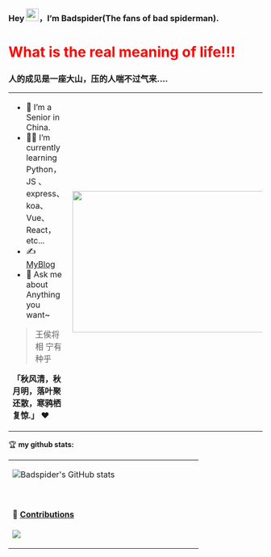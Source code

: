 ### Hey <img src="https://media.giphy.com/media/hvRJCLFzcasrR4ia7z/giphy.gif" width="25px" height="25px">，I’m Badspider(The fans of bad spiderman).

<h1 style="color:red">What is the real meaning of life!!!</h1>
<h3>人的成见是一座大山，压的人喘不过气来....</h3>

<table>
<tr>
<td width="58%">
  
- 🤖 I’m a Senior in China.
- 👨‍💻 I’m currently learning Python，JS 、express、koa、Vue、React，etc...
- ✍️ [MyBlog](https://badspider.top)
- 💬 Ask me about Anything you want~

> 王侯将相  宁有种乎 

**「秋风清，秋月明，落叶聚还散，寒鸦栖复惊.」** ❤️

</td>
<td width="42%">
<img src="https://github.com/anzhihe/anzhihe/blob/main/.github/workflows/Le%20Petit%20Prince.gif" width="500" height="280">
</td>
</tr>
</table>

🏆 **my github stats:**

<table>
<tr>
<td valign="top"  width="58%">
  
 ![Badspider's GitHub stats](https://github-readme-stats.vercel.app/api?username=badspider7&hide=contribs,prs)
  
  <br>

#### 🐍 [Contributions](https://raw.githubusercontent.com/anzhihe/anzhihe/main/assets/github-contribution-grid-snake.svg)

![](https://raw.githubusercontent.com/anzhihe/anzhihe/main/assets/github-contribution-grid-snake.svg)


</td>
<!-- <td valign="top"  width="42%">
  
 [![Anurag's GitHub stats](https://github-readme-stats.vercel.app/api?username=badspider)](https://github.com/anuraghazra/github-readme-stats)



</td> -->
</tr>
</table>
